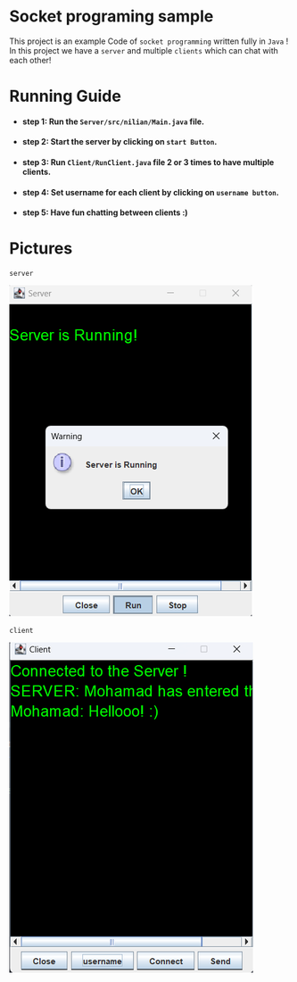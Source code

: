 # Socket programing sample

This project is an example Code of `socket programming` written fully in `Java` !\
In this project we have a `server` and multiple `clients` which can chat with each other!

# Running Guide
- #### step 1: Run the `Server/src/nilian/Main.java` file.
- #### step 2: Start the server by clicking on `start Button`.
- #### step 3: Run `Client/RunClient.java` file 2 or 3 times to have multiple clients.
- #### step 4: Set username for each client by clicking on `username button`.
- #### step 5: Have fun chatting between clients  :)

# Pictures

    server
![nilian.server.Server picture](images/server.png)

    client
![Client Picture](images/client.png)
